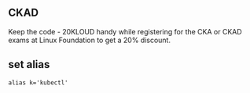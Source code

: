 ## CKAD

Keep the code - 20KLOUD handy while registering for the CKA or CKAD exams at Linux Foundation to get a 20% discount.

## set alias

`alias k='kubectl'`
